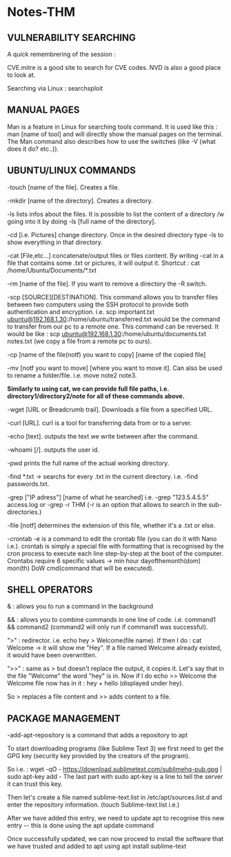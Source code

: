 # Notes-THM

## VULNERABILITY SEARCHING
 
A quick remembrering of the session : 

CVE.mitre is a good site to search for CVE codes. NVD is also a good place to look at.

Searching via Linux : searchsploit <name of program>

## MANUAL PAGES

 Man is a feature in Linux for searching tools command. It is used like this : man [name of tool] and will directly show the manual pages on the terminal.
The Man command also describes how to use the switches (like -V (what does it do? etc..)).

## UBUNTU/LINUX COMMANDS

-touch [name of the file]. Creates a file.
 
-mkdir [name of the directory]. Creates a directory.
 
-ls <see using man ls> lists infos about the files. It is possible to list the content of a directory /w going into it by doing -ls [full name of the directory].
 
-cd [i.e. Pictures] change directory. Once in the desired directory type -ls to show everything in that directory.
 
-cat [File,etc...] concatenate/output files or files content. By writing -cat in a file that contains some .txt or pictures, it will output it. Shortcut : cat /home/Ubuntu/Documents/*.txt
 
-rm [name of the file]. If you want to remove a directory the -R switch.
 
-scp [SOURCE][DESTINATION]. This command allows you to transfer files between two computers using the SSH protocol to provide both authentication and encryption. i.e. scp important.txt ubuntu@192.168.1.30:/home/ubuntu/transferred.txt would be the command to transfer from our pc to a remote one. This command can be reversed. It would be like : scp ubuntu@192.168.1.30:/home/ubuntu/documents.txt notes.txt (we copy a file from a remote pc to ours).
 
-cp [name of the file(notf) you want to copy] [name of the copied file]
 
-mv [notf you want to move] [where you want to move it]. Can also be used to rename a folder/file. i.e. move note2 note3. 
 
**Similarly to using cat, we can provide full file paths, i.e. directory1/directory2/note for all of these commands above.**

-wget [URL or Breadcrumb trail]. Downloads a file from a specified URL.
 
-curl [URL]. curl is a tool for transferring data from or to a server.
 
-echo [text]. outputs the text we write between after the command.

-whoami [/]. outputs the user id.
 
-pwd prints the full name of the actual working directory.

-find *.txt -> searchs for every .txt in the current directory. i.e. -find passwords.txt.

-grep ["IP adress"] [name of what he searched] i.e. -grep "123.5.4.5.5" access.log or -grep -r THM (-r is an option that allows to search in the sub-directories.)
 
-file [notf] determines the extension of this file, whether it's a .txt or else.

-crontab -e is a command to edit the crontab file (you can do it with Nano i.e.). crontab is simply a special file with formatting that is recognised by the cron process to execute each line step-by-step at the boot of the computer. Crontabs require 6 specific values -> min hour dayofthemonth(dom) mon(th) DoW cmd(command that will be executed).

 

## SHELL OPERATORS

& : allows you to run a command in the background 
 
&& : allows you to combine commands in one line of code. i.e. command1 && command2 (command2 will only run if command1 was successful).
 
">" : redirector. i.e. echo hey > Welcome(file name). If then I do : cat Welcome -> it will show me "Hey". If a file named Welcome already existed, it would have been overwritten.
 
">>" : same as > but doesn't replace the output, it copies it. Let's say that in the file "Welcome" the word "hey" is in. Now if I do echo >> Welcome the Welcome file now has in it : hey + hello (displayed under hey).

So > replaces a file content and >> adds content to a file.

## PACKAGE MANAGEMENT

-add-apt-repository is a command that adds a repository to apt

To start downloading programs (like Sublime Text 3) we first need to get the GPG key (security key provided by the creators of the program).

So i.e. : wget -qO - https://download.sublimetext.com/sublimehq-pub.gpg | sudo apt-key add - 
The last part with sudo apt-key is a line to tell the server it can trust this key.

Then let's create a file named sublime-text.list in /etc/apt/sources.list.d and enter the repository information. (touch Sublime-text.list i.e.)

After we have added this entry, we need to update apt to recognise this new entry -- this is done using the apt update command

Once successfully updated, we can now proceed to install the software that we have trusted and added to apt using apt install sublime-text


